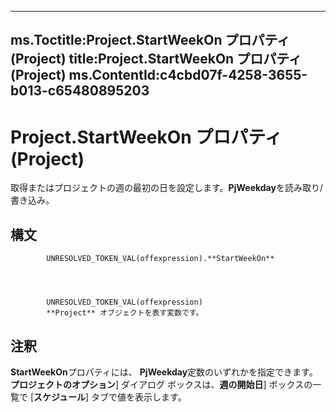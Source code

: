 

---
ms.Toctitle:Project.StartWeekOn プロパティ (Project)
title:Project.StartWeekOn プロパティ (Project)
ms.ContentId:c4cbd07f-4258-3655-b013-c65480895203
---
# Project.StartWeekOn プロパティ (Project)




取得またはプロジェクトの週の最初の日を設定します。**PjWeekday**を読み取り/書き込み。

## 構文

            UNRESOLVED_TOKEN_VAL(offexpression).**StartWeekOn**




            UNRESOLVED_TOKEN_VAL(offexpression)
            **Project** オブジェクトを表す変数です。



## 注釈
**StartWeekOn**プロパティには、 **PjWeekday**定数のいずれかを指定できます。**プロジェクトのオプション**] ダイアログ ボックスは、**週の開始日**] ボックスの一覧で [**スケジュール**] タブで値を表示します。




